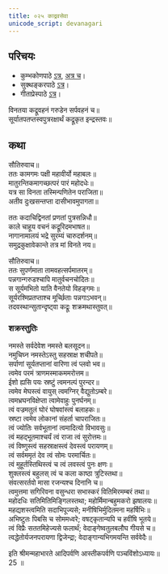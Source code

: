 ```yaml
---  
title: ०२५ काद्रवसेवा
unicode_script: devanagari
---  
```


## परिचयः
- कुम्भकोणपाठे [ऽत्र](https://archive.org/details/mahAbhArata-kumbhakoNam/page/n369), [अत्र च](https://sanskritdocuments.org/mirrors/mahabharata/mbhK/mahabharata-k-01-sa.html)।
- सुक्थङ्करपाठे [ऽत्र](http://bombay.indology.info/mahabharata/text/UD/MBh01.txt)।
- गीताप्रेस्पाठे [ऽत्र](https://archive.org/stream/mahabharata01ramauoft#page/564/mode/2up)।

विनतया कद्रूवहनं गरुडेन सर्पवहनं च॥  
सूर्यातपतप्तस्वपुत्ररक्षार्थं कद्रूकृत इन्द्रस्तवः॥  

## कथा

सौतिरुवाच॥  
ततः कामगमः पक्षी महावीर्यो महाबलः॥  
मातुरन्तिकमागच्छत्परं पारं महोदधेः॥  
यत्र सा विनता तस्मिन्पणितेन पराजिता॥  
अतीव दुःखसन्तप्ता दासीभावमुपागता॥  

ततः कदाचिद्विनतां प्रणतां पुत्रसन्निधौ॥  
काले चाहूय वचनं कद्रूरिदमभाषत॥  
नागानामालयं भद्रे सुरम्यं चारुदर्शनम्॥  
समुद्रकुक्षावेकान्ते तत्र मां विनते नय॥  

सौतिरुवाच॥  
ततः सुपर्णमाता तामवहत्सर्पमातरम्॥  
पन्नगान्गरुडश्चापि मातुर्वचनचोदितः॥  
स सूर्यमभितो याति वैनतेयो विहङ्गमः॥  
सूर्यरश्मिप्रतप्ताश्च मूर्च्छिताः पन्नगाऽभवन्॥  
तदवस्थान्सुतान्दृष्ट्वा कद्रूः शक्रमथास्तुवत्॥  

### शक्रस्तुतिः
नमस्ते सर्वदेवेश नमस्ते बलसूदन॥  
नमुचिघ्न नमस्तेऽस्तु सहस्राक्ष शचीपते॥  
सर्पाणां सूर्यतप्तानां वारिणा त्वं प्लवो भव॥  
त्वमेव परमं त्राणमस्माकममरोत्तम॥  
ईशो ह्यसि पयः स्रष्टुं त्वमनल्पं पुरन्दर॥  
त्वमेव मेघस्त्वं वायुस् त्वमग्निर् वैद्युतोऽम्बरे॥  
त्वमभ्रघनविक्षेप्ता त्वामेवाहुः पुनर्घनम्॥  
त्वं वज्रमतुलं घोरं घोषवांस्त्वं बलाहकः॥  
स्रष्टा त्वमेव लोकानां संहर्ता चापराजितः॥  
त्वं ज्योतिः सर्वभूतानां त्वमादित्यो विभावसुः॥  
त्वं महद्भूतमाश्चर्यं त्वं राजा त्वं सुरोत्तमः॥  
त्वं विष्णुस्त्वं सहस्राक्षस्त्वं देवस्त्वं परायणम्॥  
त्वं सर्वममृतं देव त्वं सोमः परमार्चितः॥  
त्वं मुहूर्तस्तिथिस्त्वं च त्वं लवस्त्वं पुनः क्षणः॥  
शुक्लस्त्वं बहुलस् त्वं च कला काष्ठा त्रुटिस्तथा॥  
संवत्सरर्तवो मासा रजन्यश्च दिनानि च॥  
त्वमुत्तमा सगिरिवना वसुन्धरा सभास्करं वितिमिरमम्बरं तथा॥  
महोदधिः सतिमितिमिङ्गिलस्तथा; महोर्मिमान्बहुमकरो झषालयः॥  
महद्यशस्त्वमिति सदाभिपूज्यसे; मनीषिभिर्मुदितमना महर्षिभिः॥  
अभिष्टुतः पिबसि च सोममध्वरे; वषट्कृतान्यपि च हवींषि भूतये॥  
त्वं विप्रैः सततमिहेज्यसे फलार्थं; वेदाङ्गेष्वतुलबलौघ गीयसे च॥  
त्वद्धेतोर्यजनपरायणा द्विजेन्द्रा; वेदाङ्गान्यभिगमयन्ति सर्ववेदैः॥  

इति श्रीमन्महाभारते आदिपर्वणि आस्तीकपर्वणि पञ्चविंशोऽध्यायः॥  
25 ॥  
